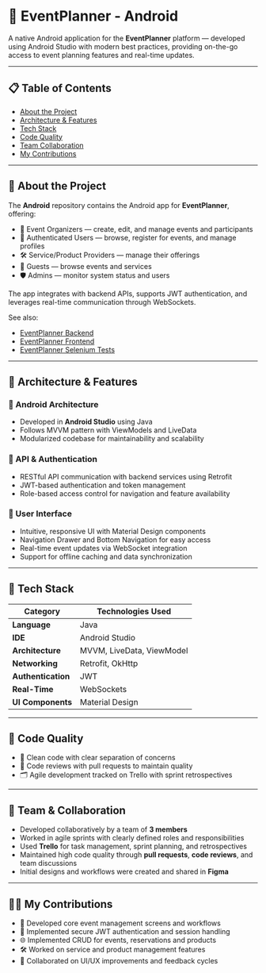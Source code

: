 # 📱 EventPlanner - Android

A native Android application for the **EventPlanner** platform — developed using Android Studio with modern best practices, providing on-the-go access to event planning features and real-time updates.

---

## 📋 Table of Contents
- [About the Project](#about-the-project)
- [Architecture & Features](#architecture--features)
- [Tech Stack](#tech-stack)
- [Code Quality](#code-quality)
- [Team Collaboration](#team--collaboration)
- [My Contributions](#my-contributions)

---

<a name="about-the-project"></a>
## 📖 About the Project

The **Android** repository contains the Android app for **EventPlanner**, offering:
- 🎤 Event Organizers — create, edit, and manage events and participants  
- 🎫 Authenticated Users — browse, register for events, and manage profiles  
- 🛠️ Service/Product Providers — manage their offerings  
- 👤 Guests — browse events and services  
- 🛡️ Admins — monitor system status and users  

The app integrates with backend APIs, supports JWT authentication, and leverages real-time communication through WebSockets.

See also: 

- [EventPlanner Backend](https://github.com/Nikola034/Event-Planner-Backend)  
- [EventPlanner Frontend](https://github.com/Nikola034/Event-Planner-Frontend) 
- [EventPlanner Selenium Tests](https://github.com/Nikola034/Event-Planner-Selenium-Tests)

---

<a name="architecture--features"></a>
## 🧱 Architecture & Features

### 📱 Android Architecture
- Developed in **Android Studio** using Java 
- Follows MVVM pattern with ViewModels and LiveData  
- Modularized codebase for maintainability and scalability  

### 🔗 API & Authentication
- RESTful API communication with backend services using Retrofit  
- JWT-based authentication and token management  
- Role-based access control for navigation and feature availability  

### 📲 User Interface
- Intuitive, responsive UI with Material Design components  
- Navigation Drawer and Bottom Navigation for easy access  
- Real-time event updates via WebSocket integration  
- Support for offline caching and data synchronization  

---

<a name="tech-stack"></a>
## 🧰 Tech Stack

| Category       | Technologies Used                   |
|----------------|-----------------------------------|
| **Language**   | Java                             |
| **IDE**        | Android Studio                   |
| **Architecture**| MVVM, LiveData, ViewModel        |
| **Networking** | Retrofit, OkHttp                  |
| **Authentication**| JWT                            |
| **Real-Time**  | WebSockets                       |
| **UI Components**| Material Design                  |

---

<a name="code-quality"></a>
## 🧪 Code Quality

- 📏 Clean code with clear separation of concerns  
- 🔄 Code reviews with pull requests to maintain quality  
- 🗂️ Agile development tracked on Trello with sprint retrospectives  

---

<a name="team--collaboration"></a>
## 🤝 Team & Collaboration

- Developed collaboratively by a team of **3 members**
- Worked in agile sprints with clearly defined roles and responsibilities
- Used **Trello** for task management, sprint planning, and retrospectives
- Maintained high code quality through **pull requests**, **code reviews**, and team discussions
- Initial designs and workflows were created and shared in **Figma**

---

<a name="my-contributions"></a>
## 👨‍💻 My Contributions

- 📱 Developed core event management screens and workflows  
- 🔐 Implemented secure JWT authentication and session handling  
- 🌐 Implemented CRUD for events, reservations and products
- 🛠️ Worked on service and product management features  
- 🤝 Collaborated on UI/UX improvements and feedback cycles  
